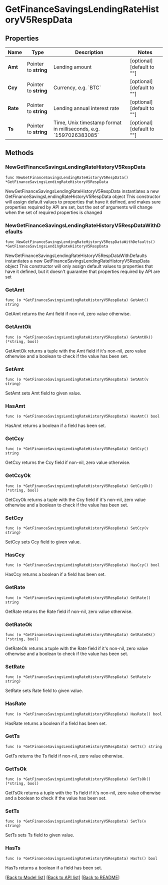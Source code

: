 # GetFinanceSavingsLendingRateHistoryV5RespData

## Properties

Name | Type | Description | Notes
------------ | ------------- | ------------- | -------------
**Amt** | Pointer to **string** | Lending amount | [optional] [default to ""]
**Ccy** | Pointer to **string** | Currency, e.g. &#x60;BTC&#x60; | [optional] [default to ""]
**Rate** | Pointer to **string** | Lending annual interest rate | [optional] [default to ""]
**Ts** | Pointer to **string** | Time, Unix timestamp format in milliseconds, e.g. &#x60;1597026383085&#x60; | [optional] [default to ""]

## Methods

### NewGetFinanceSavingsLendingRateHistoryV5RespData

`func NewGetFinanceSavingsLendingRateHistoryV5RespData() *GetFinanceSavingsLendingRateHistoryV5RespData`

NewGetFinanceSavingsLendingRateHistoryV5RespData instantiates a new GetFinanceSavingsLendingRateHistoryV5RespData object
This constructor will assign default values to properties that have it defined,
and makes sure properties required by API are set, but the set of arguments
will change when the set of required properties is changed

### NewGetFinanceSavingsLendingRateHistoryV5RespDataWithDefaults

`func NewGetFinanceSavingsLendingRateHistoryV5RespDataWithDefaults() *GetFinanceSavingsLendingRateHistoryV5RespData`

NewGetFinanceSavingsLendingRateHistoryV5RespDataWithDefaults instantiates a new GetFinanceSavingsLendingRateHistoryV5RespData object
This constructor will only assign default values to properties that have it defined,
but it doesn't guarantee that properties required by API are set

### GetAmt

`func (o *GetFinanceSavingsLendingRateHistoryV5RespData) GetAmt() string`

GetAmt returns the Amt field if non-nil, zero value otherwise.

### GetAmtOk

`func (o *GetFinanceSavingsLendingRateHistoryV5RespData) GetAmtOk() (*string, bool)`

GetAmtOk returns a tuple with the Amt field if it's non-nil, zero value otherwise
and a boolean to check if the value has been set.

### SetAmt

`func (o *GetFinanceSavingsLendingRateHistoryV5RespData) SetAmt(v string)`

SetAmt sets Amt field to given value.

### HasAmt

`func (o *GetFinanceSavingsLendingRateHistoryV5RespData) HasAmt() bool`

HasAmt returns a boolean if a field has been set.

### GetCcy

`func (o *GetFinanceSavingsLendingRateHistoryV5RespData) GetCcy() string`

GetCcy returns the Ccy field if non-nil, zero value otherwise.

### GetCcyOk

`func (o *GetFinanceSavingsLendingRateHistoryV5RespData) GetCcyOk() (*string, bool)`

GetCcyOk returns a tuple with the Ccy field if it's non-nil, zero value otherwise
and a boolean to check if the value has been set.

### SetCcy

`func (o *GetFinanceSavingsLendingRateHistoryV5RespData) SetCcy(v string)`

SetCcy sets Ccy field to given value.

### HasCcy

`func (o *GetFinanceSavingsLendingRateHistoryV5RespData) HasCcy() bool`

HasCcy returns a boolean if a field has been set.

### GetRate

`func (o *GetFinanceSavingsLendingRateHistoryV5RespData) GetRate() string`

GetRate returns the Rate field if non-nil, zero value otherwise.

### GetRateOk

`func (o *GetFinanceSavingsLendingRateHistoryV5RespData) GetRateOk() (*string, bool)`

GetRateOk returns a tuple with the Rate field if it's non-nil, zero value otherwise
and a boolean to check if the value has been set.

### SetRate

`func (o *GetFinanceSavingsLendingRateHistoryV5RespData) SetRate(v string)`

SetRate sets Rate field to given value.

### HasRate

`func (o *GetFinanceSavingsLendingRateHistoryV5RespData) HasRate() bool`

HasRate returns a boolean if a field has been set.

### GetTs

`func (o *GetFinanceSavingsLendingRateHistoryV5RespData) GetTs() string`

GetTs returns the Ts field if non-nil, zero value otherwise.

### GetTsOk

`func (o *GetFinanceSavingsLendingRateHistoryV5RespData) GetTsOk() (*string, bool)`

GetTsOk returns a tuple with the Ts field if it's non-nil, zero value otherwise
and a boolean to check if the value has been set.

### SetTs

`func (o *GetFinanceSavingsLendingRateHistoryV5RespData) SetTs(v string)`

SetTs sets Ts field to given value.

### HasTs

`func (o *GetFinanceSavingsLendingRateHistoryV5RespData) HasTs() bool`

HasTs returns a boolean if a field has been set.


[[Back to Model list]](../README.md#documentation-for-models) [[Back to API list]](../README.md#documentation-for-api-endpoints) [[Back to README]](../README.md)



